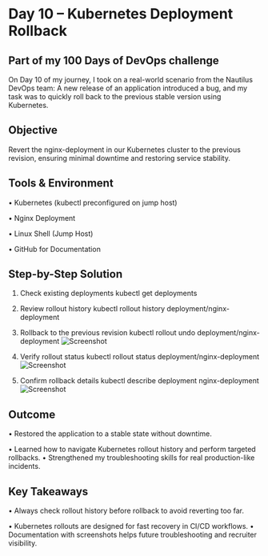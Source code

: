 # Day 10 – Kubernetes Deployment Rollback
## Part of my 100 Days of DevOps challenge

On Day 10 of my journey, I took on a real-world scenario from the Nautilus DevOps team:
A new release of an application introduced a bug, and my task was to quickly roll back to the previous stable version using Kubernetes.

## Objective
Revert the nginx-deployment in our Kubernetes cluster to the previous revision, ensuring minimal downtime and restoring service stability.

## Tools & Environment
•	Kubernetes (kubectl preconfigured on jump host)

•	Nginx Deployment

•	Linux Shell (Jump Host)

•	GitHub for Documentation

## Step-by-Step Solution
1.	Check existing deployments
kubectl get deployments

3.	Review rollout history
kubectl rollout history deployment/nginx-deployment

4.	Rollback to the previous revision
kubectl rollout undo deployment/nginx-deployment
![Screenshot](assets/screenshot.png)

5.	Verify rollout status
kubectl rollout status deployment/nginx-deployment
![Screenshot](assets/screenshot.png)

6.	Confirm rollback details
kubectl describe deployment nginx-deployment
![Screenshot](assets/screenshot.png)

## Outcome
•	Restored the application to a stable state without downtime.

•	Learned how to navigate Kubernetes rollout history and perform targeted rollbacks.
•	Strengthened my troubleshooting skills for real production-like incidents.

## Key Takeaways
•	Always check rollout history before rollback to avoid reverting too far.

•	Kubernetes rollouts are designed for fast recovery in CI/CD workflows.
•	Documentation with screenshots helps future troubleshooting and recruiter visibility.
